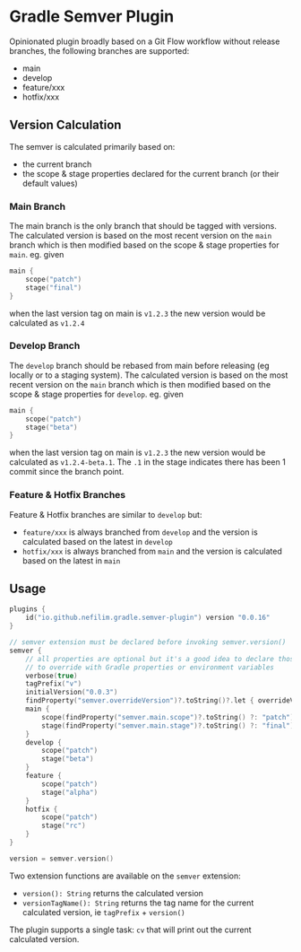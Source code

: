 # Gradle Semver Plugin

Opinionated plugin broadly based on a Git Flow workflow without release branches, the following branches are supported:

* main
* develop
* feature/xxx
* hotfix/xxx

## Version Calculation

The semver is calculated primarily based on:
* the current branch
* the scope & stage properties declared for the current branch (or their default values)
                    
### Main Branch
                                                                             
The main branch is the only branch that should be tagged with versions. The calculated version is based on the most recent version on the `main` branch which is then modified based on the scope & stage properties for `main`.
eg. given 

```kotlin
main {
    scope("patch")
    stage("final")
}
```

when the last version tag on main is `v1.2.3` the new version would be calculated as `v1.2.4` 

### Develop Branch

The `develop` branch should be rebased from main before releasing (eg locally or to a staging system). 
The calculated version is based on the most recent version on the `main` branch which is then modified based on the scope & stage properties for `develop`.
eg. given

```kotlin
main {
    scope("patch")
    stage("beta")
}
```

when the last version tag on main is `v1.2.3` the new version would be calculated as `v1.2.4-beta.1`. The `.1` in the stage indicates there has been 1 commit since the branch point. 

### Feature & Hotfix Branches

Feature & Hotfix branches are similar to `develop` but:
* `feature/xxx` is always branched from `develop` and the version is calculated based on the latest in `develop` 
* `hotfix/xxx` is always branched from `main` and the version is calculated based on the latest in `main`

## Usage

```kotlin
plugins {
    id("io.github.nefilim.gradle.semver-plugin") version "0.0.16"
}

// semver extension must be declared before invoking semver.version()  
semver {
    // all properties are optional but it's a good idea to declare those that you would want  
    // to override with Gradle properties or environment variables
    verbose(true)
    tagPrefix("v")
    initialVersion("0.0.3")
    findProperty("semver.overrideVersion")?.toString()?.let { overrideVersion(it) }
    main {
        scope(findProperty("semver.main.scope")?.toString() ?: "patch")
        stage(findProperty("semver.main.stage")?.toString() ?: "final")
    }
    develop {
        scope("patch")
        stage("beta")
    }
    feature {
        scope("patch")
        stage("alpha")
    }
    hotfix {
        scope("patch")
        stage("rc")
    }
}

version = semver.version()
```

Two extension functions are available on the `semver` extension:

* `version(): String` returns the calculated version
* `versionTagName(): String` returns the tag name for the current calculated version, ie `tagPrefix` + `version()`   

The plugin supports a single task: `cv` that will print out the current calculated version.
